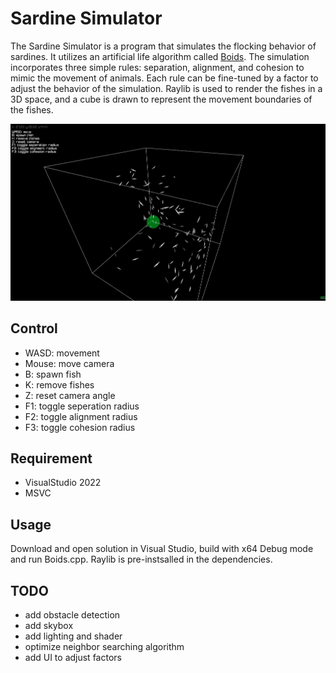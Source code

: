 # Sardine Simulator
The Sardine Simulator is a program that simulates the flocking behavior of sardines. It utilizes an artificial life algorithm called [Boids](https://en.wikipedia.org/wiki/Boids). The simulation incorporates three simple rules: separation, alignment, and cohesion to mimic the movement of animals. Each rule can be fine-tuned by a factor to adjust the behavior of the simulation. Raylib is used to render the fishes in a 3D space, and a cube is drawn to represent the movement boundaries of the fishes.

![Screenshot](Assets/screenshot.jpg)

## Control
- WASD: movement
- Mouse: move camera
- B: spawn fish
- K: remove fishes
- Z: reset camera angle
- F1: toggle seperation radius
- F2: toggle alignment radius
- F3: toggle cohesion radius

## Requirement
- VisualStudio 2022
- MSVC

## Usage
Download and open solution in Visual Studio, build with x64 Debug mode and run Boids.cpp. Raylib is pre-instsalled in the dependencies.

## TODO
- add obstacle detection
- add skybox
- add lighting and shader
- optimize neighbor searching algorithm
- add UI to adjust factors

